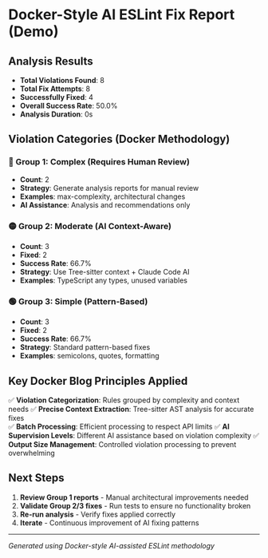 # Docker-Style AI ESLint Fix Report (Demo)

## Analysis Results
- **Total Violations Found**: 8
- **Total Fix Attempts**: 8
- **Successfully Fixed**: 4
- **Overall Success Rate**: 50.0%
- **Analysis Duration**: 0s

## Violation Categories (Docker Methodology)

### 🔴 Group 1: Complex (Requires Human Review)
- **Count**: 2
- **Strategy**: Generate analysis reports for manual review
- **Examples**: max-complexity, architectural changes
- **AI Assistance**: Analysis and recommendations only

### 🟡 Group 2: Moderate (AI Context-Aware)
- **Count**: 3 
- **Fixed**: 2
- **Success Rate**: 66.7%
- **Strategy**: Use Tree-sitter context + Claude Code AI
- **Examples**: TypeScript any types, unused variables

### 🟢 Group 3: Simple (Pattern-Based)
- **Count**: 3
- **Fixed**: 2  
- **Success Rate**: 66.7%
- **Strategy**: Standard pattern-based fixes
- **Examples**: semicolons, quotes, formatting

## Key Docker Blog Principles Applied

✅ **Violation Categorization**: Rules grouped by complexity and context needs
✅ **Precise Context Extraction**: Tree-sitter AST analysis for accurate fixes  
✅ **Batch Processing**: Efficient processing to respect API limits
✅ **AI Supervision Levels**: Different AI assistance based on violation complexity
✅ **Output Size Management**: Controlled violation processing to prevent overwhelming

## Next Steps

1. **Review Group 1 reports** - Manual architectural improvements needed
2. **Validate Group 2/3 fixes** - Run tests to ensure no functionality broken
3. **Re-run analysis** - Verify fixes applied correctly
4. **Iterate** - Continuous improvement of AI fixing patterns

---
*Generated using Docker-style AI-assisted ESLint methodology*
